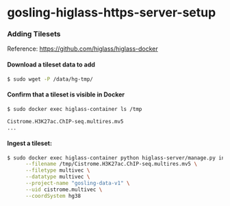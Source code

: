 # gosling-higlass-https-server-setup

### Adding Tilesets
Reference: https://github.com/higlass/higlass-docker

#### Download a tileset data to add
```sh
$ sudo wget -P /data/hg-tmp/
```

#### Confirm that a tileset is visible in Docker
```sh
$ sudo docker exec higlass-container ls /tmp

Cistrome.H3K27ac.ChIP-seq.multires.mv5
...
```

#### Ingest a tileset:
```sh
$ sudo docker exec higlass-container python higlass-server/manage.py ingest_tileset \
      --filename /tmp/Cistrome.H3K27ac.ChIP-seq.multires.mv5 \
      --filetype multivec \
      --datatype multivec \
      --project-name "gosling-data-v1" \
      --uid cistrome.multivec \
      --coordSystem hg38
```
